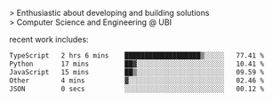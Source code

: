 
<!--<img width="1415" height="100" alt="blu" src="https://github.com/rdsilva01/rdsilva01/assets/101207588/deb060e5-d035-4f09-b511-e3f50605b207">-->

\> Enthusiastic about developing and building solutions <br>
\> Computer Science and Engineering @ UBI

<!-- <a href="https://www.rodrigosilva.live/">personal website</a> 🏁 -->

<!-- ![](https://komarev.com/ghpvc/?username=rdsilva01) -->

recent work includes:
<!--START_SECTION:waka-->

```txt
TypeScript   2 hrs 6 mins    ███████████████████▒░░░░░   77.41 %
Python       17 mins         ██▓░░░░░░░░░░░░░░░░░░░░░░   10.41 %
JavaScript   15 mins         ██▒░░░░░░░░░░░░░░░░░░░░░░   09.59 %
Other        4 mins          ▓░░░░░░░░░░░░░░░░░░░░░░░░   02.46 %
JSON         0 secs          ░░░░░░░░░░░░░░░░░░░░░░░░░   00.12 %
```

<!--END_SECTION:waka-->

